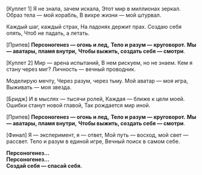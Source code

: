 [Куплет 1]
Я не знала, зачем искала,
Этот мир в миллионах зеркал.
Образ тела — мой корабль,
В вихре жизни — мой штурвал.

Каждый шаг, каждый страх,
На ладонях держит прах.
Создаю себя опять,
Чтоб не падать, а летать.

[Припев]
**Персоногенез — огонь и лед,**
**Тело и разум — круговорот.**
**Мы — аватары, пламя внутри,**
**Чтобы выжить, создать себя — смотри**.

[Куплет 2]
Мир — арена испытаний,
В нем рискуем, но не знаем.
Кем я стану через миг?
Личность — вечный проводник.

Моделирую мечту,
Через разум, через тьму.
Мой аватар — моя игра,
Выживать — моя звезда.

[Бридж]
И в мыслях — тысячи ролей,
Каждая — ближе к цели моей.
Ошибки станут новой главой,
Так рождается мир иной.

[Припев]
**Персоногенез — огонь и лед,**
**Тело и разум — круговорот.**
**Мы — аватары, пламя внутри,**
**Чтобы выжить, создать себя — смотри**.


[Финал]
Я — эксперимент, я — ответ,
Мой путь — восход, мой свет — рассвет.
Тело и разум в единой игре,
Вечный поиск в самом себе.

**Персоногенез…**  
**Персоногенез…**  
**Создай себя — спасай себя.**  
